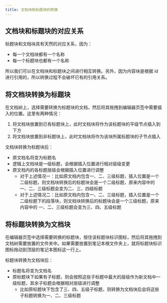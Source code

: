 ```yaml
---
title: 文档块和标题块的转换
---
```

## 文档块和标题块的对应关系

标题块和文档块具有天然的对应关系，因为：

* 每一个文档块都有一个名称
* 每一个标题块也都有一个名称

所以我们可以在文档块和标题块之间进行相互转换。另外，因为内容块是根据 id 进行引用的，所以转换过程不会破坏已有的引用关系。

## 将文档块转换为标题块

在文档树上，选择需要转换为标题块的文档，然后将其拖拽到编辑器页签中需要插入的位置。这里有两种情况：

1. 将文档块放置到已有标题块上，此时文档块将作为该标题块的平级节点插入到下方
2. 将文档块放置到非标题块上，此时文档块将作为该块所属标题块的子节点插入

文档块转换为标题块后：

* 原文档名将变为标题名
* 逻辑上文档块是一级标题，会根据插入位置进行相对层级变更
* 原文档内的各标题层级会根据插入位置进行调整
  * 对于上述情况一：比如原文档内包含一、二、三级标题，插入位置是一个二级标题，则文档块转换后的标题块会是一个二级标题，原来内容中的一、二、三级标题会变为二、三、四级标题
  * 对于上述情况二：比如原文档内包含一、二、三级标题，插入位置是一个二级标题下的段落块，则文档块转换后的标题块会是一个三级标题，原来内容中的 一、二、三级标题会变为三、四、五级标题

## 将标题块转换为文档块

在编辑器页签中选择需要转换的标题块，按住该标题块标识图标，然后将其拖拽到文档树需要放置的文件夹中。如果需要放置到笔记本根文件夹上，就将标题块标识图标拖动到顶层的笔记本图标这一行上。

标题块转换为文档块后：

* 标题名将变为文档名
* 原标题块下如果有子标题，则会按照这些子标题中最大的层级作为新文档中一级标题，其余子标题会根据相对层级进行调整
  * 比如原标题块下包含了三、四、五级子标题，则转换为文档块后会将这些子标题转换为一、二、三级标题
